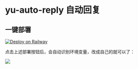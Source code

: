 # yu-auto-reply 自动回复



## 一键部署

[![Deploy on Railway](https://railway.app/button.svg)](https://railway.app/template/BMJMMm)

点击上述部署按钮后，会自动识别环境变量，改成自己的就可以了：

![](doc/env.png)
